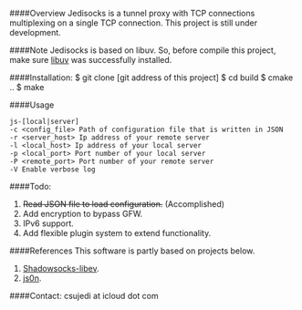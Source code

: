 ####Overview
Jedisocks is a tunnel proxy with TCP connections multiplexing on a single TCP connection. This project is still under development.

####Note
Jedisocks is based on libuv. So, before compile this project, make sure [libuv](https://github.com/libuv/libuv) was successfully installed.

####Installation: 
	$ git clone [git address of this project]
	$ cd build
	$ cmake ..
	$ make

####Usage
```
js-[local|server]
-c <config_file> Path of configuration file that is written in JSON
-r <server_host> Ip address of your remote server
-l <local_host> Ip address of your local server
-p <local_port> Port number of your local server
-P <remote_port> Port number of your remote server
-V Enable verbose log
```
####Todo:
1. ~~Read JSON file to load configuration.~~ (Accomplished)
2. Add encryption to bypass GFW.
3. IPv6 support.
4. Add flexible plugin system to extend functionality.

####References
This software is partly based on projects below.

1. [Shadowsocks-libev](https://github.com/shadowsocks/shadowsocks-libev).
2. [js0n](https://github.com/quartzjer/js0n).

####Contact:
csujedi at icloud dot com